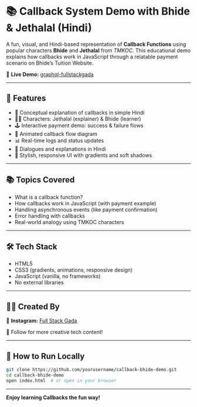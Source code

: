 # 📚 Callback System Demo with Bhide & Jethalal (Hindi)

A fun, visual, and Hindi-based representation of **Callback Functions** using popular characters **Bhide** and **Jethalal** from *TMKOC*. This educational demo explains how callbacks work in JavaScript through a relatable payment scenario on Bhide’s Tuition Website.

🔗 **Live Demo:** [graphql-fullstackgada](https://graphql-fullstackgada.netlify.app/)

---

## 🎯 Features

- 🧠 Conceptual explanation of callbacks in simple Hindi
- 🧑‍💼 Characters: Jethalal (explainer) & Bhide (learner)
- 🕹️ Interactive payment demo: success & failure flows
- 🔄 Animated callback flow diagram
- 📊 Real-time logs and status updates
- 💬 Dialogues and explanations in Hindi
- 🌈 Stylish, responsive UI with gradients and soft shadows

---

## 📚 Topics Covered

- What is a callback function?
- How callbacks work in JavaScript (with payment example)
- Handling asynchronous events (like payment confirmation)
- Error handling with callbacks
- Real-world analogy using TMKOC characters

---

## 🛠️ Tech Stack

- HTML5
- CSS3 (gradients, animations, responsive design)
- JavaScript (vanilla, no frameworks)
- No external libraries

---

## 👨‍🎨 Created By

🔗 **Instagram:** [Full Stack Gada](https://www.instagram.com/fullstackgada/?next=%2F/)

🤝 Follow for more creative tech content!

---

## 🧪 How to Run Locally

```bash
git clone https://github.com/yourusername/callback-bhide-demo.git
cd callback-bhide-demo
open index.html  # or open in your browser
```

---

**Enjoy learning Callbacks the fun way!**
